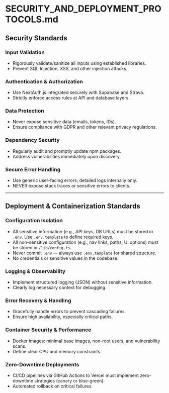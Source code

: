 # SECURITY_AND_DEPLOYMENT_PROTOCOLS.md

## Security Standards

### Input Validation
- Rigorously validate/sanitize all inputs using established libraries.
- Prevent SQL Injection, XSS, and other injection attacks.

### Authentication & Authorization
- Use NextAuth.js integrated securely with Supabase and Strava.
- Strictly enforce access rules at API and database layers.

### Data Protection
- Never expose sensitive data (emails, tokens, IDs).
- Ensure compliance with GDPR and other relevant privacy regulations.

### Dependency Security
- Regularly audit and promptly update npm packages.
- Address vulnerabilities immediately upon discovery.

### Secure Error Handling
- Use generic user-facing errors; detailed logs internally only.
- NEVER expose stack traces or sensitive errors to clients.


---

## Deployment & Containerization Standards

### Configuration Isolation
- All sensitive information (e.g., API keys, DB URLs) must be stored in `.env`. Use `.env.template` to define required keys.
- All non-sensitive configuration (e.g., nav links, paths, UI options) must be stored in `/lib/config.ts`.
- Never commit `.env` — always use `.env.template` for shared structure.
- No credentials or sensitive values in the codebase.

### Logging & Observability
- Implement structured logging (JSON) without sensitive information.
- Clearly log necessary context for debugging.

### Error Recovery & Handling
- Gracefully handle errors to prevent cascading failures.
- Ensure high availability, especially critical paths.

### Container Security & Performance
- Docker images: minimal base images, non-root users, and vulnerability scans.
- Define clear CPU and memory constraints.

### Zero-Downtime Deployments
- CI/CD pipelines via GitHub Actions to Vercel must implement zero-downtime strategies (canary or blue-green).
- Automated rollback on critical failures.